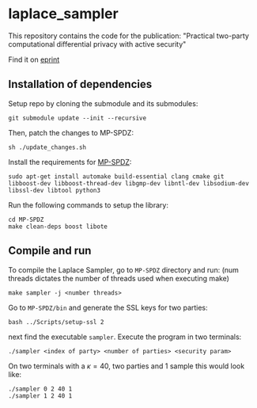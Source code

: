 # laplace_sampler

This repository contains the code for the publication: "Practical two-party computational differential privacy with active security"

Find it on [eprint](https://eprint.iacr.org/2024/4)
## Installation of dependencies

Setup repo by cloning the submodule and its submodules: 

```git submodule update --init --recursive```

Then, patch the changes to MP-SPDZ:

```sh ./update_changes.sh```

Install the requirements for [MP-SPDZ](https://github.com/data61/MP-SPDZ):
```
sudo apt-get install automake build-essential clang cmake git libboost-dev libboost-thread-dev libgmp-dev libntl-dev libsodium-dev libssl-dev libtool python3
```
Run the following commands to setup the library:
```
cd MP-SPDZ
make clean-deps boost libote
```

## Compile and run
To compile the Laplace Sampler, go to ```MP-SPDZ``` directory and run: (num threads dictates the number of threads used when executing make)
```
make sampler -j <number threads>
```
Go to ```MP-SPDZ/bin``` and generate the SSL keys for two parties:

```bash ../Scripts/setup-ssl 2```

next find the executable ```sampler```. Execute the program in two terminals:

```./sampler <index of party> <number of parties> <security param>```

On two terminals with a $\kappa = 40$, two parties and 1 sample this would look like:

```
./sampler 0 2 40 1
./sampler 1 2 40 1
```

